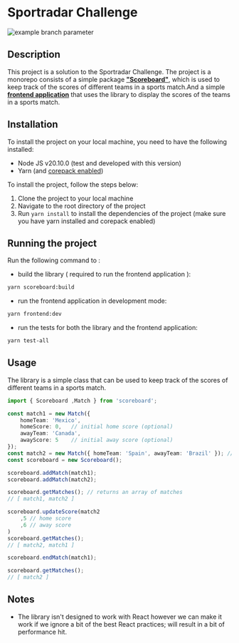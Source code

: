 # Sportradar Challenge
![example branch parameter](https://github.com/wael-jaber/sportradar_challenge/actions/workflows/ci.yaml/badge.svg?branch=main)

## Description
This project is a solution to the Sportradar Challenge. The project is a monorepo consists of a simple package 
[**"Scoreboard"**](./packages/scoreboard/README.md), which is used to keep track of the scores of different teams in a sports match.And
a simple [**frontend application**](./apps/react-demo/README.md) that uses the library to display the scores of the teams in a sports match.

## Installation
To install the project on your local machine, you need to have the following installed:
- Node JS v20.10.0 (test and developed with this version)
- Yarn (and [corepack enabled](https://yarnpkg.com/corepack))

To install the project, follow the steps below:
1. Clone the project to your local machine
2. Navigate to the root directory of the project
3. Run `yarn install` to install the dependencies of the project (make sure you have yarn installed and corepack enabled)

## Running the project
Run the following command to :

- build the library ( required to run the frontend application ):
```bash
yarn scoreboard:build
```
- run the frontend application in development mode:
```bash
yarn frontend:dev
```
- run the tests for both the library and the frontend application:
```bash
yarn test-all
```

## Usage
The library is a simple class that can be used to keep track of the scores of different teams in a sports match.

```typescript
import { Scoreboard ,Match } from 'scoreboard';

const match1 = new Match({
    homeTeam: 'Mexico',
    homeScore: 0,   // initial home score (optional)
    awayTeam: 'Canada',
    awayScore: 5    // initial away score (optional) 
});
const match2 = new Match({ homeTeam: 'Spain', awayTeam: 'Brazil' }); // initial scores are 0
const scoreboard = new Scoreboard();

scoreboard.addMatch(match1);
scoreboard.addMatch(match2);

scoreboard.getMatches(); // returns an array of matches
// [ match1, match2 ]

scoreboard.updateScore(match2
    ,5 // home score
    ,6 // away score
)
scoreboard.getMatches(); 
// [ match2, match1 ]

scoreboard.endMatch(match1);

scoreboard.getMatches();
// [ match2 ]
```

## Notes
- The library isn't designed to work with React however we can make it work if we ignore a bit of the best React practices; will result in a bit of performance hit.




